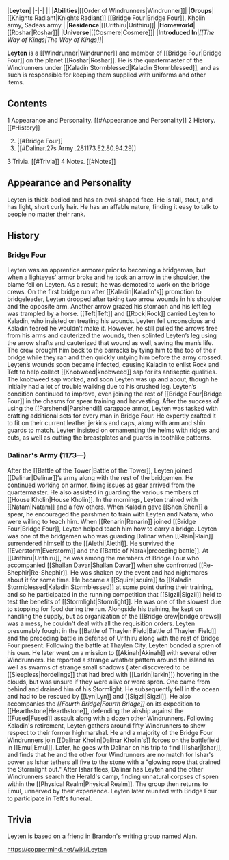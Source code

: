 |**Leyten**|
|-|-|
||
|**Abilities**|[[Order of Windrunners\|Windrunner]]|
|**Groups**|[[Knights Radiant\|Knights Radiant]] [[Bridge Four\|Bridge Four]], Kholin army, Sadeas army |
|**Residence**|[[Urithiru\|Urithiru]]|
|**Homeworld**|[[Roshar\|Roshar]]|
|**Universe**|[[Cosmere\|Cosmere]]|
|**Introduced In**|*[[The Way of Kings\|The Way of Kings]]*|

**Leyten** is a [[Windrunner\|Windrunner]] and member of [[Bridge Four\|Bridge Four]] on the planet [[Roshar\|Roshar]]. He is the quartermaster of the Windrunners under [[Kaladin Stormblessed\|Kaladin Stormblessed]], and as such is responsible for keeping them supplied with uniforms and other items.

## Contents

1 Appearance and Personality. [[#Appearance and Personality]] 
2 History. [[#History]] 

2. [[#Bridge Four]] 
2. [[#Dalinar.27s Army .281173.E2.80.94.29]] 


3 Trivia. [[#Trivia]] 
4 Notes. [[#Notes]] 


## Appearance and Personality
Leyten is thick-bodied and has an oval-shaped face. He is tall, stout, and has light, short curly hair. He has an affable nature, finding it easy to talk to people no matter their rank.

## History
### Bridge Four
Leyten was an apprentice armorer prior to becoming a bridgeman, but when a lighteyes' armor broke and he took an arrow in the shoulder, the blame fell on Leyten. As a result, he was demoted to work on the bridge crews.
On the first bridge run after [[Kaladin\|Kaladin's]] promotion to bridgeleader, Leyten dropped after taking two arrow wounds in his shoulder and the opposite arm. Another arrow grazed his stomach and his left leg was trampled by a horse. [[Teft\|Teft]] and [[Rock\|Rock]] carried Leyten to Kaladin, who insisted on treating his wounds. Leyten fell unconscious and Kaladin feared he wouldn’t make it. However, he still pulled the arrows free from his arms and cauterized the wounds, then splinted Leyten’s leg using the arrow shafts and cauterized that wound as well, saving the man’s life. The crew brought him back to the barracks by tying him to the top of their bridge while they ran and then quickly untying him before the army crossed.
Leyten’s wounds soon became infected, causing Kaladin to enlist Rock and Teft to help collect [[Knobweed\|knobweed]] sap for its antiseptic qualities. The knobweed sap worked, and soon Leyten was up and about, though he initially had a lot of trouble walking due to his crushed leg.
Leyten’s condition continued to improve, even joining the rest of [[Bridge Four\|Bridge Four]] in the chasms for spear training and harvesting. After the success of using the [[Parshendi\|Parshendi]] carapace armor, Leyten was tasked with crafting additional sets for every man in Bridge Four. He expertly crafted it to fit on their current leather jerkins and caps, along with arm and shin guards to match. Leyten insisted on ornamenting the helms with ridges and cuts, as well as cutting the breastplates and guards in toothlike patterns.

### Dalinar's Army (1173—)
After the [[Battle of the Tower\|Battle of the Tower]], Leyten joined [[Dalinar\|Dalinar]]’s army along with the rest of the bridgemen. He continued working on armor, fixing issues as gear arrived from the quartermaster. He also assisted in guarding the various members of [[House Kholin\|House Kholin]]. In the mornings, Leyten trained with [[Natam\|Natam]] and a few others. When Kaladin gave [[Shen\|Shen]] a spear, he encouraged the parshmen to train with Leyten and Natam, who were willing to teach him. When [[Renarin\|Renarin]] joined [[Bridge Four\|Bridge Four]], Leyten helped teach him how to carry a bridge.
Leyten was one of the bridgemen who was guarding Dalinar when [[Rlain\|Rlain]] surrendered himself to the [[Alethi\|Alethi]]. He survived the [[Everstorm\|Everstorm]] and the [[Battle of Narak\|preceding battle]]. At [[Urithiru\|Urithiru]], he was among the members of Bridge Four who accompanied [[Shallan Davar\|Shallan Davar]] when she confronted [[Re-Shephir\|Re-Shephir]]. He was shaken by the event and had nightmares about it for some time.
He became a [[Squire\|squire]] to [[Kaladin Stormblessed\|Kaladin Stormblessed]] at some point during their training, and so he participated in the running competition that [[Sigzil\|Sigzil]] held to test the benefits of [[Stormlight\|Stormlight]]. He was one of the slowest due to stopping for food during the run. Alongside his training, he kept on handling the supply, but as organization of the [[Bridge crew\|bridge crews]] was a mess, he couldn't deal with all the requisition orders.
Leyten presumably fought in the [[Battle of Thaylen Field\|Battle of Thaylen Field]] and the preceding battle in defense of Urithiru along with the rest of Bridge Four present.
Following the battle at Thaylen City, Leyten bonded a spren of his own. He later went on a mission to [[Akinah\|Akinah]] with several other Windrunners. He reported a strange weather pattern around the island as well as swarms of strange small shadows (later discovered to be [[Sleepless\|hordelings]] that had bred with [[Larkin\|larkin]]) hovering in the clouds, but was unsure if they were alive or were spren. One came from behind and drained him of his Stormlight. He subsequently fell in the ocean and had to be rescued by [[Lyn\|Lyn]] and [[Sigzil\|Sigzil]].
He also accompanies the *[[Fourth Bridge\|Fourth Bridge]]* on its expedition to [[Hearthstone\|Hearthstone]], defending the airship against the [[Fused\|Fused]] assault along with a dozen other Windrunners.
Following Kaladin's retirement, Leyten gathers around fifty Windrunners to show respect to their former highmarshal. He and a majority of the Bridge Four Windrunners join [[Dalinar Kholin\|Dalinar Kholin's]] forces on the battlefield in [[Emul\|Emul]].
Later, he goes with Dalinar on his trip to find [[Ishar\|Ishar]], and finds that he and the other four Windrunners are no match for Ishar's power as Ishar tethers all five to the stone with a "glowing rope that drained the Stormlight out." After Ishar flees, Dalinar has Leyten and the other Windrunners search the Herald's camp, finding unnatural corpses of spren within the [[Physical Realm\|Physical Realm]]. The group then returns to Emul, unnerved by their experience. Leyten later reunited with Bridge Four to participate in Teft's funeral.

## Trivia
Leyten is based on a friend in Brandon's writing group named Alan.


https://coppermind.net/wiki/Leyten